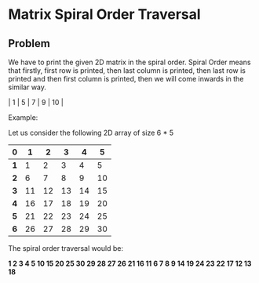 # Matrix Spiral Order Traversal

## Problem

We have to print the given 2D matrix in the spiral order. Spiral Order means that firstly, first row is printed, then last column is printed, then last row is printed and then first column is printed, then we will come inwards in the similar way.

|  1 |  5 |  7 |  9 | 10 |

Example:  

Let us consider the following 2D array of size 6 * 5

|  0   |  1 |  2 |  3 |  4 |  5 |
|-----|----|----|----|----|----|
|   **1** |  1 |  2 |  3 |  4 |  5 |
|   **2** |  6 |  7 |  8 |  9 | 10 |
|   **3** | 11 | 12 | 13 | 14 | 15 |
|   **4** | 16 | 17 | 18 | 19 | 20 |
|   **5** | 21 | 22 | 23 | 24 | 25 |
|   **6** | 26 | 27 | 28 | 29 | 30 |


The spiral order traversal would be:

**1  2  3  4  5  10 15 20 25 30  29 28 27 26 21  16 11 6  7  8  9  14 19 24 23 22  17 12 13 18**
